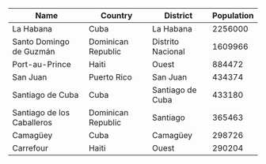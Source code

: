  
| Name | Country              | District   | Population |
| ---  | ---                  | ---        | ---        |
| La Habana | Cuba                 | La Habana  | 2256000    |
| Santo Domingo de Guzmán | Dominican Republic   | Distrito Nacional | 1609966    |
| Port-au-Prince | Haiti                | Ouest      | 884472     |
| San Juan | Puerto Rico          | San Juan   | 434374     |
| Santiago de Cuba | Cuba                 | Santiago de Cuba | 433180     |
| Santiago de los Caballeros | Dominican Republic   | Santiago   | 365463     |
| Camagüey | Cuba                 | Camagüey   | 298726     |
| Carrefour | Haiti                | Ouest      | 290204     |